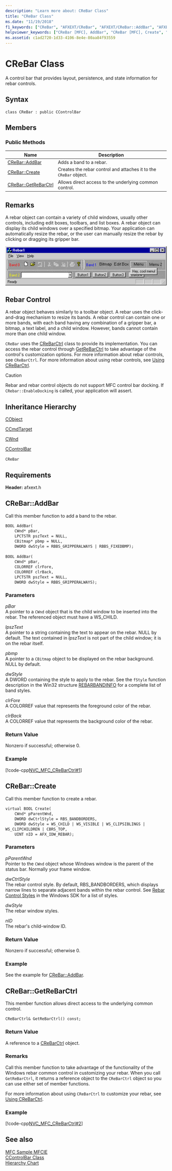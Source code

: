 ```yaml
---
description: "Learn more about: CReBar Class"
title: "CReBar Class"
ms.date: "11/19/2018"
f1_keywords: ["CReBar", "AFXEXT/CReBar", "AFXEXT/CReBar::AddBar", "AFXEXT/CReBar::Create", "AFXEXT/CReBar::GetReBarCtrl"]
helpviewer_keywords: ["CReBar [MFC], AddBar", "CReBar [MFC], Create", "CReBar [MFC], GetReBarCtrl"]
ms.assetid: c1ad2720-1d33-4106-8e4e-80aa84f93559
---
```

# CReBar Class

A control bar that provides layout, persistence, and state information for rebar controls.

## Syntax

```
class CReBar : public CControlBar
```

## Members

### Public Methods

|Name|Description|
|----------|-----------------|
|[CReBar::AddBar](#addbar)|Adds a band to a rebar.|
|[CReBar::Create](#create)|Creates the rebar control and attaches it to the `CReBar` object.|
|[CReBar::GetReBarCtrl](#getrebarctrl)|Allows direct access to the underlying common control.|

## Remarks

A rebar object can contain a variety of child windows, usually other controls, including edit boxes, toolbars, and list boxes. A rebar object can display its child windows over a specified bitmap. Your application can automatically resize the rebar, or the user can manually resize the rebar by clicking or dragging its gripper bar.

![Example of RebarMenu.](../../mfc/reference/media/vc4sc61.gif "Example of RebarMenu")

## Rebar Control

A rebar object behaves similarly to a toolbar object. A rebar uses the click-and-drag mechanism to resize its bands. A rebar control can contain one or more bands, with each band having any combination of a gripper bar, a bitmap, a text label, and a child window. However, bands cannot contain more than one child window.

`CReBar` uses the [CReBarCtrl](../../mfc/reference/crebarctrl-class.md) class to provide its implementation. You can access the rebar control through [GetReBarCtrl](#getrebarctrl) to take advantage of the control's customization options. For more information about rebar controls, see `CReBarCtrl`. For more information about using rebar controls, see [Using CReBarCtrl](../../mfc/using-crebarctrl.md).

> [!CAUTION]
> Rebar and rebar control objects do not support MFC control bar docking. If `CRebar::EnableDocking` is called, your application will assert.

## Inheritance Hierarchy

[CObject](../../mfc/reference/cobject-class.md)

[CCmdTarget](../../mfc/reference/ccmdtarget-class.md)

[CWnd](../../mfc/reference/cwnd-class.md)

[CControlBar](../../mfc/reference/ccontrolbar-class.md)

`CReBar`

## Requirements

**Header:** afxext.h

## <a name="addbar"></a> CReBar::AddBar

Call this member function to add a band to the rebar.

```
BOOL AddBar(
    CWnd* pBar,
    LPCTSTR pszText = NULL,
    CBitmap* pbmp = NULL,
    DWORD dwStyle = RBBS_GRIPPERALWAYS | RBBS_FIXEDBMP);

BOOL AddBar(
    CWnd* pBar,
    COLORREF clrFore,
    COLORREF clrBack,
    LPCTSTR pszText = NULL,
    DWORD dwStyle = RBBS_GRIPPERALWAYS);
```

### Parameters

*pBar*<br/>
A pointer to a `CWnd` object that is the child window to be inserted into the rebar. The referenced object must have a WS_CHILD.

*lpszText*<br/>
A pointer to a string containing the text to appear on the rebar. NULL by default. The text contained in *lpszText* is not part of the child window; it is on the rebar itself.

*pbmp*<br/>
A pointer to a `CBitmap` object to be displayed on the rebar background. NULL by default.

*dwStyle*<br/>
A DWORD containing the style to apply to the rebar. See the `fStyle` function description in the Win32 structure [REBARBANDINFO](/windows/win32/api/commctrl/ns-commctrl-rebarbandinfow) for a complete list of band styles.

*clrFore*<br/>
A COLORREF value that represents the foreground color of the rebar.

*clrBack*<br/>
A COLORREF value that represents the background color of the rebar.

### Return Value

Nonzero if successful; otherwise 0.

### Example

[!code-cpp[NVC_MFC_CReBarCtrl#1](../../mfc/reference/codesnippet/cpp/crebar-class_1.cpp)]

## <a name="create"></a> CReBar::Create

Call this member function to create a rebar.

```
virtual BOOL Create(
    CWnd* pParentWnd,
    DWORD dwCtrlStyle = RBS_BANDBORDERS,
    DWORD dwStyle = WS_CHILD | WS_VISIBLE | WS_CLIPSIBLINGS | WS_CLIPCHILDREN | CBRS_TOP,
    UINT nID = AFX_IDW_REBAR);
```

### Parameters

*pParentWnd*<br/>
Pointer to the `CWnd` object whose Windows window is the parent of the status bar. Normally your frame window.

*dwCtrlStyle*<br/>
The rebar control style. By default, RBS_BANDBORDERS, which displays narrow lines to separate adjacent bands within the rebar control. See [Rebar Control Styles](/windows/win32/Controls/rebar-control-styles) in the Windows SDK for a list of styles.

*dwStyle*<br/>
The rebar window styles.

*nID*<br/>
The rebar's child-window ID.

### Return Value

Nonzero if successful; otherwise 0.

### Example

  See the example for [CReBar::AddBar](#addbar).

## <a name="getrebarctrl"></a> CReBar::GetReBarCtrl

This member function allows direct access to the underlying common control.

```
CReBarCtrl& GetReBarCtrl() const;
```

### Return Value

A reference to a [CReBarCtrl](../../mfc/reference/crebarctrl-class.md) object.

### Remarks

Call this member function to take advantage of the functionality of the Windows rebar common control in customizing your rebar. When you call `GetReBarCtrl`, it returns a reference object to the `CReBarCtrl` object so you can use either set of member functions.

For more information about using `CReBarCtrl` to customize your rebar, see [Using CReBarCtrl](../../mfc/using-crebarctrl.md).

### Example

[!code-cpp[NVC_MFC_CReBarCtrl#2](../../mfc/reference/codesnippet/cpp/crebar-class_2.cpp)]

## See also

[MFC Sample MFCIE](../../overview/visual-cpp-samples.md)<br/>
[CControlBar Class](../../mfc/reference/ccontrolbar-class.md)<br/>
[Hierarchy Chart](../../mfc/hierarchy-chart.md)
